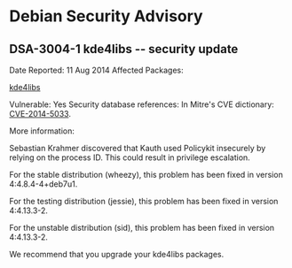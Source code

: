 
Debian Security Advisory
========================


DSA-3004-1 kde4libs -- security update
--------------------------------------



Date Reported:
11 Aug 2014
Affected Packages:

[kde4libs](https://packages.debian.org/src:kde4libs)

Vulnerable:
Yes
Security database references:
In Mitre's CVE dictionary: [CVE-2014-5033](https://security-tracker.debian.org/tracker/CVE-2014-5033).  

More information:

Sebastian Krahmer discovered that Kauth used Policykit insecurely by
relying on the process ID. This could result in privilege escalation.


For the stable distribution (wheezy), this problem has been fixed in
version 4:4.8.4-4+deb7u1.


For the testing distribution (jessie), this problem has been fixed in
version 4:4.13.3-2.


For the unstable distribution (sid), this problem has been fixed in
version 4:4.13.3-2.


We recommend that you upgrade your kde4libs packages.





